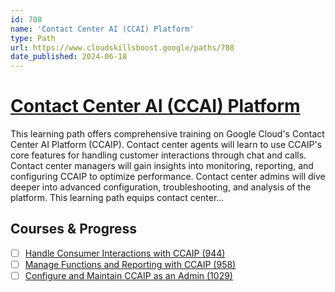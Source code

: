 ```yaml
---
id: 708
name: 'Contact Center AI (CCAI) Platform'
type: Path
url: https://www.cloudskillsboost.google/paths/708
date_published: 2024-06-18
---
```


# [Contact Center AI (CCAI) Platform](https://www.cloudskillsboost.google/paths/708)

This learning path offers comprehensive training on Google Cloud's Contact Center AI Platform (CCAIP). Contact center agents will learn to use CCAIP's core features for handling customer interactions through chat and calls. Contact center managers will gain insights into monitoring, reporting, and configuring CCAIP to optimize performance. Contact center admins will dive deeper into advanced configuration, troubleshooting, and analysis of the platform. This learning path equips contact center...

## Courses & Progress

* [ ] [Handle Consumer Interactions with CCAIP (944)](../courses/Handle-Consumer-Interactions-with-CCAIP.md)
* [ ] [Manage Functions and Reporting with CCAIP (958)](../courses/Manage-Functions-and-Reporting-with-CCAIP.md)
* [ ] [Configure and Maintain CCAIP as an Admin (1029)](../courses/Configure-and-Maintain-CCAIP-as-an-Admin.md)
